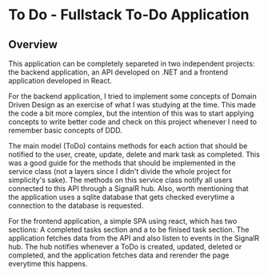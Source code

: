# To Do - Fullstack To-Do Application
## Overview

This application can be completely separeted in two independent projects: the backend application, an API developed on .NET
and a frontend application developed in React.

For the backend application, I tried to implement some concepts of Domain Driven Design as an exercise of what I was studying at the time. 
This made the code a bit more complex, but the intention of this was to start applying concepts to write better code and check on this project whenever I
need to remember basic concepts of DDD.

The main model (ToDo) contains methods for each action that should be notified to the user, create, update, delete and mark task as completed. This was a 
good guide for the methods that should be implemented in the service class (not a layers since I didn't divide the whole project for simplicity's sake).
The methods on this service class notify all users connected to this API through a SignalR hub. Also, worth mentioning that the application uses a sqlite database
that gets checked everytime a connection to the database is requested.

For the frontend application, a simple SPA using react, which has two sections: A completed tasks section and a to be finised task section. The application 
fetches data from the API and also listen to events in the SignalR hub. The hub notifies whenever a ToDo is created, updated, deleted or completed, and the application
fetches data and rerender the page everytime this happens.
